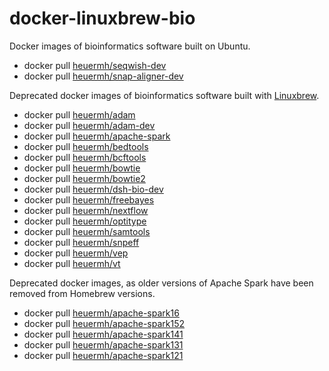 # docker-linuxbrew-bio

Docker images of bioinformatics software built on Ubuntu.

 * docker pull [heuermh/seqwish-dev](https://github.com/heuermh/docker-linuxbrew-bio/tree/master/seqwish-dev)
 * docker pull [heuermh/snap-aligner-dev](https://github.com/heuermh/docker-linuxbrew-bio/tree/master/snap-aligner-dev)

Deprecated docker images of bioinformatics software built with [Linuxbrew](http://brew.sh/linuxbrew/).

 * docker pull [heuermh/adam](https://github.com/heuermh/docker-linuxbrew-bio/tree/master/adam)
 * docker pull [heuermh/adam-dev](https://github.com/heuermh/docker-linuxbrew-bio/tree/master/adam-dev)
 * docker pull [heuermh/apache-spark](https://github.com/heuermh/docker-linuxbrew-bio/tree/master/apache-spark)
 * docker pull [heuermh/bedtools](https://github.com/heuermh/docker-linuxbrew-bio/tree/master/bedtools)
 * docker pull [heuermh/bcftools](https://github.com/heuermh/docker-linuxbrew-bio/tree/master/bcftools)
 * docker pull [heuermh/bowtie](https://github.com/heuermh/docker-linuxbrew-bio/tree/master/bowtie)
 * docker pull [heuermh/bowtie2](https://github.com/heuermh/docker-linuxbrew-bio/tree/master/bowtie2)
 * docker pull [heuermh/dsh-bio-dev](https://github.com/heuermh/docker-linuxbrew-bio/tree/master/dsh-bio-dev)
 * docker pull [heuermh/freebayes](https://github.com/heuermh/docker-linuxbrew-bio/tree/master/freebayes)
 * docker pull [heuermh/nextflow](https://github.com/heuermh/docker-linuxbrew-bio/tree/master/nextflow)
 * docker pull [heuermh/optitype](https://github.com/heuermh/docker-linuxbrew-bio/tree/master/optitype)
 * docker pull [heuermh/samtools](https://github.com/heuermh/docker-linuxbrew-bio/tree/master/samtools)
 * docker pull [heuermh/snpeff](https://github.com/heuermh/docker-linuxbrew-bio/tree/master/snpeff)
 * docker pull [heuermh/vep](https://github.com/heuermh/docker-linuxbrew-bio/tree/master/vep)
 * docker pull [heuermh/vt](https://github.com/heuermh/docker-linuxbrew-bio/tree/master/vt)

Deprecated docker images, as older versions of Apache Spark have been removed from Homebrew versions.

 * docker pull [heuermh/apache-spark16](https://github.com/heuermh/docker-linuxbrew-bio/tree/master/apache-spark16)
 * docker pull [heuermh/apache-spark152](https://github.com/heuermh/docker-linuxbrew-bio/tree/master/apache-spark152)
 * docker pull [heuermh/apache-spark141](https://github.com/heuermh/docker-linuxbrew-bio/tree/master/apache-spark141)
 * docker pull [heuermh/apache-spark131](https://github.com/heuermh/docker-linuxbrew-bio/tree/master/apache-spark131)
 * docker pull [heuermh/apache-spark121](https://github.com/heuermh/docker-linuxbrew-bio/tree/master/apache-spark121)
